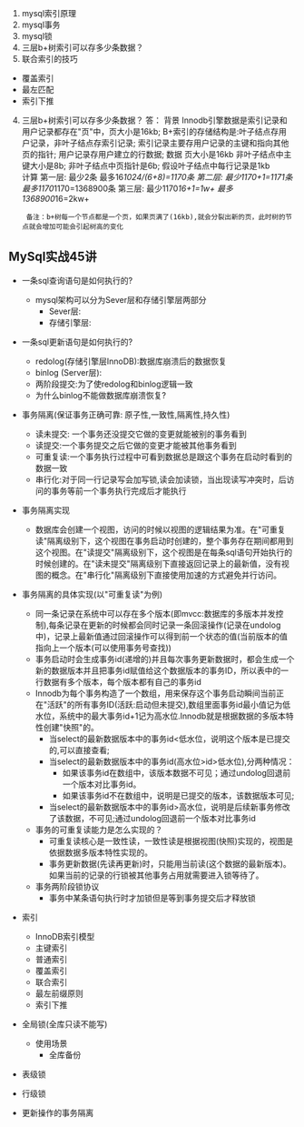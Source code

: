 1. mysql索引原理
2. mysql事务
3. mysql锁 
4. 三层b+树索引可以存多少条数据？
5. 联合索引的技巧
  - 覆盖索引
  - 最左匹配
  - 索引下推










4. 三层b+树索引可以存多少条数据？
   答：
    背景
      Innodb引擎数据是索引记录和用户记录都存在"页"中，页大小是16kb;
      B+索引的存储结构是:叶子结点存用户记录，非叶子结点存索引记录;
      索引记录主要存用户记录的主键和指向其他页的指针;
      用户记录存用户建立的行数据;
    数据
      页大小是16kb
      非叶子结点中主键大小是8b;
      非叶子结点中页指针是6b;
      假设叶子结点中每行记录是1kb  
    计算
      第一层:
        最少2条
        最多16*1024/(6+8)=1170条
      第二层:
        最少1170+1=1171条
        最多1170*1170=1368900条
      第三层: 
        最少1170*16+1=1w+
        最多1368900*16=2kw+

        备注：b+树每一个节点都是一个页，如果页满了(16kb),就会分裂出新的页，此时树的节点就会增加可能会引起树高的变化


## MySql实战45讲      
  - 一条sql查询语句是如何执行的?
    - mysql架构可以分为Sever层和存储引擎层两部分
      - Sever层:
      - 存储引擎层:

  - 一条sql更新语句是如何执行的?
    - redolog(存储引擎层InnoDB):数据库崩溃后的数据恢复
    - binlog (Server层):
    - 两阶段提交:为了使redolog和binlog逻辑一致
    - 为什么binlog不能做数据库崩溃恢复?

  - 事务隔离(保证事务正确可靠: 原子性,一致性,隔离性,持久性)
    - 读未提交: 一个事务还没提交它做的变更就能被别的事务看到
    - 读提交:一个事务提交之后它做的变更才能被其他事务看到
    - 可重复读:一个事务执行过程中可看到数据总是跟这个事务在启动时看到的数据一致
    - 串行化:对于同一行记录写会加写锁,读会加读锁，当出现读写冲突时，后访问的事务等前一个事务执行完成后才能执行

  - 事务隔离实现
    - 数据库会创建一个视图，访问的时候以视图的逻辑结果为准。在"可重复读"隔离级别下，这个视图在事务启动时创建的，整个事务存在期间都用到这个视图。在"读提交"隔离级别下，这个视图是在每条sql语句开始执行的时候创建的。在"读未提交"隔离级别下直接返回记录上的最新值，没有视图的概念。在"串行化"隔离级别下直接使用加速的方式避免并行访问。
  - 事务隔离的具体实现(以"可重复读"为例)
    - 同一条记录在系统中可以存在多个版本(即mvcc:数据库的多版本并发控制),每条记录在更新的时候都会同时记录一条回滚操作(记录在undolog中)，记录上最新值通过回滚操作可以得到前一个状态的值(当前版本的值指向上一个版本(可以使用事务号查找))
    - 事务启动时会生成事务id(递增的)并且每次事务更新数据时，都会生成一个新的数据版本并且把事务id赋值给这个数据版本的事务ID，所以表中的一行数据有多个版本，每个版本都有自己的事务id
    - Innodb为每个事务构造了一个数组，用来保存这个事务启动瞬间当前正在"活跃"的所有事务ID(活跃:启动但未提交),数组里面事务id最小值记为低水位，系统中的最大事务id+1记为高水位.Innodb就是根据数据的多版本特性创建"快照"的。
      - 当select的最新数据版本中的事务id<低水位，说明这个版本是已提交的,可以直接查看;
      - 当select的最新数据版本中的事务id(高水位>id>低水位),分两种情况：
        - 如果该事务id在数组中，该版本数据不可见；通过undolog回退前一个版本对比事务id。
        - 如果该事务id不在数组中，说明是已提交的版本，该数据版本可见;
      - 当select的最新数据版本中的事务id>高水位，说明是后续新事务修改了该数据，不可见;通过undolog回退前一个版本对比事务id
    - 事务的可重复读能力是怎么实现的？
      - 可重复读核心是一致性读，一致性读是根据视图(快照)实现的，视图是依据数据多版本特性实现的。
      - 事务更新数据(先读再更新)时，只能用当前读(这个数据的最新版本)。如果当前的记录的行锁被其他事务占用就需要进入锁等待了。
    - 事务两阶段锁协议
      - 事务中某条语句执行时才加锁但是等到事务提交后才释放锁


  - 索引 
    - InnoDB索引模型 
    - 主键索引
    - 普通索引
    - 覆盖索引
    - 联合索引
    - 最左前缀原则
    - 索引下推

  - 全局锁(全库只读不能写)
    - 使用场景
      - 全库备份
  - 表级锁
  - 行级锁

  - 更新操作的事务隔离